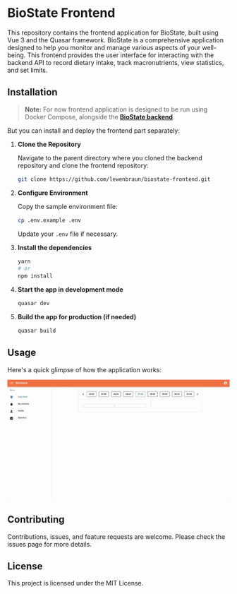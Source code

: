 # BioState Frontend

This repository contains the frontend application for BioState, built using Vue 3 and the Quasar framework. BioState is a comprehensive application designed to help you monitor and manage various aspects of your well-being. This frontend provides the user interface for interacting with the backend API to record dietary intake, track macronutrients, view statistics, and set limits.

## Installation

> **Note:** For now frontend application is designed to be run using Docker Compose, alongside the **[BioState backend](https://github.com/lewenbraun/biostate-backend)**.

But you can install and deploy the frontend part separately:

1.  **Clone the Repository**

    Navigate to the parent directory where you cloned the backend repository and clone the frontend repository:

    ```bash
    git clone https://github.com/lewenbraun/biostate-frontend.git
    ```

4.  **Configure Environment**

    Copy the sample environment file:

    ```bash
    cp .env.example .env
    ```

    Update your `.env` file if necessary.

2.  **Install the dependencies**

    ```bash
    yarn
    # or
    npm install
    ```

3.  **Start the app in development mode**

    ```bash
    quasar dev
    ```

4. **Build the app for production (if needed)**

    ```bash
    quasar build
    ```

## Usage

Here's a quick glimpse of how the application works:

![Demo work](assets/demo_work.gif)

## Contributing

Contributions, issues, and feature requests are welcome. Please check the issues page for more details.

## License

This project is licensed under the MIT License.
